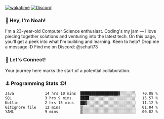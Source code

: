 [![wakatime](https://wakatime.com/badge/user/018b5c7c-fde2-4105-aa96-f5c758abb0a2.svg)](https://wakatime.com/@018b5c7c-fde2-4105-aa96-f5c758abb0a2)
[![Discord](https://img.shields.io/badge/Discord-5865F2?style=flat&logo=discord&logoColor=white)](https://discord.gg/eAW8AGXaGu)



### 👋 Hey, I'm Noah!
I'm a 23-year-old Computer Science enthusiast. Coding's my jam — I love piecing together solutions and venturing into the latest tech. On this page, you'll get a peek into what I'm building and learning. Keen to help? Drop me a message :D 
Find me on Discord: @schufi73

### 🤝 Let's Connect!
Your journey here marks the start of a potential collaboration.

### ⚓ Programming Stats :D!
<!--START_SECTION:waka-->

```txt
Java              14 hrs 10 mins  █████████████████▓░░░░░░░   70.08 %
SQL               3 hrs 9 mins    ████░░░░░░░░░░░░░░░░░░░░░   15.57 %
Kotlin            2 hrs 15 mins   ██▓░░░░░░░░░░░░░░░░░░░░░░   11.12 %
GitIgnore file    12 mins         ▒░░░░░░░░░░░░░░░░░░░░░░░░   01.04 %
YAML              9 mins          ▒░░░░░░░░░░░░░░░░░░░░░░░░   00.82 %
```

<!--END_SECTION:waka-->
